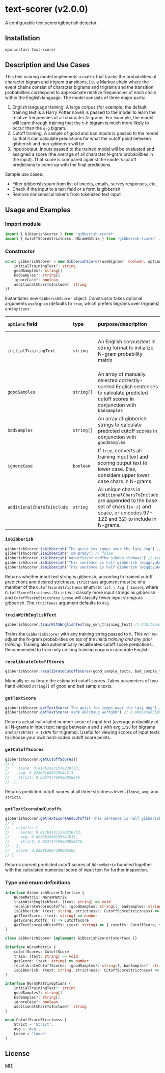 # text-scorer (v2.0.0)

A configurable text scorer/gibberish detector.

## Installation

```bash
npm install text-scorer
```

## Description and Use Cases
This text scoring model implements a matrix that tracks the probabilities of character bigram and trigram transitions, i.e. a Markov chain where the event chains consist of character bigrams and trigrams and the transition probabilities correspond to approximate relative frequencies of each chain within the English language. The model consists of three major parts:
1. English language training. A large corpus (for example, the default training text is a Harry Potter novel) is passed to the model to learn the relative frequencies of all character N-grams. For example, the model will learn through training that the `t-h` bigram is much more likely to occur than the `q-g` bigram.
2. Cutoff training. A sample of good and bad inputs is passed to the model so that it can calculate predictions for what the cutoff point between gibberish and non-gibberish will be.
3. Input/output. Inputs passed to the trained model will be evaluated and assigned a score (the average of all character N-gram probabilities in the input). That score is compared against the model's cutoff predictions to come up with the final predictions.

Sample use cases:
* Filter gibberish spam from list of tweets, emails, survey responses, etc.
* Check if the input to a text field or a form is gibberish
* Remove nonsensical tokens from tokenized text input


## Usage and Examples

### Import module
```js
import { GibberishScorer } from 'gibberish-scorer'
import { CutoffScoreStrictness, NGramMatrix } from 'gibberish-scorer' // Additional type imports
```


### Constructor
```ts
const gibberishScorer = new GibberishScorer(useBigram?: boolean, options?: {
    initialTrainingText?: string
    goodSamples?: string[]
    badSamples?: string[]
    ignoreCase?: boolean
    additionalCharsToInclude?: string
})
```
Instantiates new `GibberishScorer` object. Constructor takes optional arguments `useBigram` (defaults to `true`, which prefers bigrams over trigrams) and `options`:

| `options` field | type | purpose/description | default value |
| :--- | :--- | :--- | :--- |
| `initialTrainingText` | `string` | An English corpus/text in string format to initialize N-gram probability matrix | stringified Harry Potter & the Sorcerer's Stone |
| `goodSamples` | `string[]` | An array of manually selected correctly-spelled English sentences to calculate predicted cutoff scores in conjunction with `badSamples` | hard-coded array of English sentence strings |
| `badSamples` | `string[]` | An array of gibberish strings to calculate predicted cutoff scores in conjunction with `goodSamples` | hard-coded array of gibberish strings |
| `ignoreCase` | `boolean` | If `true`, converts all training input text and scoring output text to lower case. Else, considers upper lower case chars in N-grams | `true` |
| `additionalCharsToInclude` | `string` | All unique chars in `additionalCharsToInclude` are appended to the base set of chars (`[a-z]` and space, or unicodes 97-122 and 32) to include in N-grams. | `''` |


### `isGibberish`
```js
gibberishScorer.isGibberish('The quick fox jumps over the lazy dog') // false
gibberishScorer.isGibberish('Tom Brady') // false
gibberishScorer.isGibberish('oqbwifsiehf osdfbw sjkdoo thehwei') // true
gibberishScorer.isGibberish('This sentence is half gibberish lwpqgtyukcvi', CutoffScoreStrictness.Loose) // false
gibberishScorer.isGibberish('This sentence is half gibberish lwpqgtyukcvi', CutoffScoreStrictness.Strict) // true
```
Returns whether input text string is gibberish, according to trained cutoff predictions and desired strictness. `strictness` argument must be of a member of the `CutoffScoreStrictness` enum (`Strict | Avg | Loose`), where `CutoffScoreStrictness.Strict` will classify more input strings as gibberish and `CutoffScoreStrictness.Loose` will classify fewer input strings as gibberish. The `strictness` argument defaults to `Avg`. 


### `trainWithEnglishText`
```js
gibberishScorer.trainWithEnglishText(my_own_training_text) // Additional training for gibberishScorer if desired
```
Trains the `GibberishScorer` with any training string passed to it. This will re-adjust the N-gram probabilities *on top of the initial training and any prior training*. Training also automatically recalibrates cutoff score predictions. Recommended to train only on long training corpus in accurate English.


### `recalibrateCutoffScores`
```js
gibberishScorer.recalibrateCutoffScores(good_sample_texts, bad_sample_texts) // Recalculate predicted score cutoffs based on provided samples
```
Manually re-calibrate the estimated cutoff scores. Takes parameters of two hand-picked `string[]` of good and bad sample texts.


### `getTextScore`
```js
gibberishScorer.getTextScore('The quick fox jumps over the lazy dog') // 0.07108346875540186
gibberishScorer.getTextScore('asdk akljhsug wertgbk') // 0.009196665505633908
```
Returns actual calculated number score of input text (average probability of all N-grams in input text: range between `0` and `1` with avg `1/26` for bigrams and `1/(26*26) = 1/676` for trigrams). Useful for viewing scores of input texts to choose your own hard-coded cutoff score points.


### `getCutoffScores`
```js
gibberishScorer.getCutoffScores()
// {
//    loose: 0.017614231370230753,
//    avg: 0.025681000339544513,
//    strict: 0.033747769308858276
//  },
```
Returns predicted cutoff scores at all three strictness levels (`loose`, `avg`, and `strict`).


### `getTextScoreAndCutoffs`
```js
gibberishScorer.getTextScoreAndCutoffs('This sentence is half gibberish lwpqgtyukcvi')
// {
//   cutoffs: {
//     loose: 0.017614231370230753,
//     avg: 0.025681000339544513,
//     strict: 0.033747769308858276
//   },
//   score: 0.029883897109006206
// }
```
Returns current predicted cutoff scores of `NGramMatrix` bundled together with the calculated numerical score of input text for further inspection.


### Type and enum definitions
```ts
interface GibberishScorerInterface {
    NGramMatrix: NGramMatrix
    trainWithEnglishText: (text: string) => void
    recalibrateScoreCutoffs: (goodSamples: string[], badSamples: string[]) => void
    isGibberish: (text: string, strictness?: CutoffScoreStrictness) => boolean
    getTextScore: (text: string) => number
    getScoreCutoffs: () => CutoffScore
    getTextScoreAndCutoffs: (text: string) => { cutoffs: CutoffScore; score: number }
}

class GibberishScorer implements GibberishScorerInterface {}

interface NGramMatrix {
    cutoffScores: CutoffScore
    train: (text: string) => void
    getScore: (text: string) => number
    recalibrateCutoffScores: (goodSamples?: string[], badSamples?: string[]) => void
    isGibberish: (text: string, strictness?: CutoffScoreStrictness) => boolean
}

interface NGramMatrixOptions {
    initialTrainingText?: string
    goodSamples?: string[]
    badSamples?: string[]
    ignoreCase?: boolean
    additionalCharsToInclude?: string
}

enum CutoffScoreStrictness {
    Strict = 'Strict',
    Avg = 'Avg',
    Loose = 'Loose',
}
```


## License

[MIT](https://choosealicense.com/licenses/mit/)
